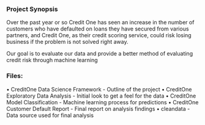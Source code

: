 ### Project Synopsis  

Over the past year or so Credit One has seen an increase in the number of customers who have defaulted on loans they have secured from various partners, and Credit One, as their credit scoring service, could risk losing business if the problem is not solved right away.

Our goal is to evaluate our data and provide a better method of evaluating credit risk through machine learning

### Files:  
• CreditOne Data Science Framework    - Outline of the project
• CreditOne Exploratory Data Analysis - Initial look to get a feel for the data
• CreditOne Model Classification      - Machine learning process for predictions
• CreditOne Customer Default Report   - Final report on analysis findings
• cleandata                           - Data source used for final analysis
